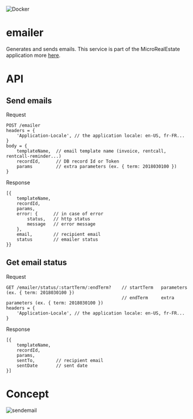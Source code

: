 ![Docker](https://github.com/microrealestate/emailer/workflows/Docker/badge.svg)

# emailer

Generates and sends emails.
This service is part of the MicroRealEstate application more [here](https://github.com/perezjoseph/microrealestate-whatsapp/blob/master/README.md).

# API

## Send emails

Request

```
POST /emailer
headers = {
    'Application-Locale', // the application locale: en-US, fr-FR...
}
body = {
    templateName,  // email template name (invoice, rentcall, rentcall-reminder...)
    recordId,      // DB record Id or Token
    params         // extra parameters (ex. { term: 2018030100 })
}
```

Response

```
[{
    templateName,
    recordId,
    params,
    error: {      // in case of error
        status,   // http status
        message   // error message
    },
    email,        // recipient email
    status        // emailer status
}}
```

## Get email status

Request

```
GET /emailer/status/:startTerm/:endTerm?    // startTerm   parameters (ex. { term: 2018030100 })
                                            // endTerm     extra parameters (ex. { term: 2018030100 })
headers = {
    'Application-Locale', // the application locale: en-US, fr-FR...
}
```

Response

```
[{
    templateName,
    recordId,
    params,
    sentTo,        // recipient email
    sentDate       // sent date
}]
```

# Concept

![sendemail](./documentation/pictures/sendemails.png)

